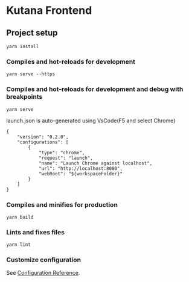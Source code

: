 # Kutana Frontend

## Project setup
```
yarn install
```

### Compiles and hot-reloads for development
```
yarn serve --https
```


### Compiles and hot-reloads for development and debug with breakpoints
```
yarn serve
```

launch.json is auto-generated using VsCode(F5 and select Chrome)
```
{
    "version": "0.2.0",
    "configurations": [
        {
            "type": "chrome",
            "request": "launch",
            "name": "Launch Chrome against localhost",
            "url": "http://localhost:8080",
            "webRoot": "${workspaceFolder}"
        }
    ]
}
```
### Compiles and minifies for production
```
yarn build
```

### Lints and fixes files
```
yarn lint
```

### Customize configuration
See [Configuration Reference](https://cli.vuejs.org/config/).


<!-- Security scan triggered at 2025-09-02 01:58:34 -->